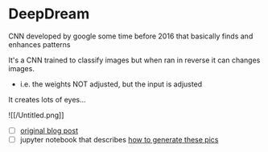 # DeepDream

CNN developed by google some time before 2016 that basically finds and enhances patterns

It's a CNN trained to classify images but when ran in reverse it can changes images.

- i.e. the weights NOT adjusted, but the input is adjusted

It creates lots of eyes...

![[/Untitled.png]]

- [ ]  [original blog post](https://ai.googleblog.com/2015/06/inceptionism-going-deeper-into-neural.html)
- [ ]  jupyter notebook that describes [how to generate these pics](https://github.com/google/deepdream/blob/master/dream.ipynb)